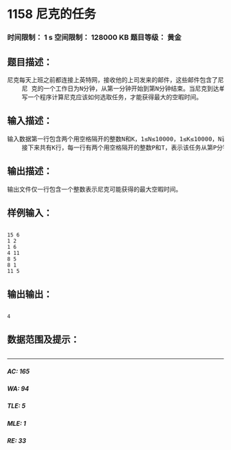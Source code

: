 # 1158 尼克的任务   
### 时间限制： 1 s     空间限制： 128000 KB     题目等级： 黄金  
## 题目描述：  

<pre>
尼克每天上班之前都连接上英特网，接收他的上司发来的邮件，这些邮件包含了尼克主管的部门当天要完成的全部任务，每个任务由一个开始时刻与一个持续时间构成。  
    尼 克的一个工作日为N分钟，从第一分钟开始到第N分钟结束。当尼克到达单位后他就开始干活。如果在同一时刻有多个任务需要完成，尼克可以任选其中的一个来 做，而其余的则由他的同事完成，反之如果只有一个任务，则该任务必需由尼克去写成，假如某些任务开始时刻尼克正在工作，则这些任务也由尼克的同事完成。如 果某任务于第P分钟开始，持续时间为T分钟，则该任务将在第P+T-1分钟结束。  
    写一个程序计算尼克应该如何选取任务，才能获得最大的空暇时间。
</pre>
  
  
## 输入描述：  

<pre>
输入数据第一行包含两个用空格隔开的整数N和K，1≤N≤10000，1≤K≤10000，N表示尼克的工作时间，单位为分，K表示任务总数。  
    接下来共有K行，每一行有两个用空格隔开的整数P和T，表示该任务从第P分钟开始，持续时间为T分钟，其中1≤P≤N，1≤P+T-1≤N。
</pre>
  
  
## 输出描述：  

<pre>
输出文件仅一行包含一个整数表示尼克可能获得的最大空暇时间。
</pre>
  
  
## 样例输入：  

<pre><code>
15 6  
1 2  
1 6  
4 11  
8 5  
8 1  
11 5
</code></pre>
  
  
## 输出输出：  

<pre><code>
4
</code></pre>
  
  
## 数据范围及提示：  

<pre>
</pre>
  
  
***  

##### AC: 165  
##### WA: 94  
##### TLE: 5  
##### MLE: 1  
##### RE: 33  
